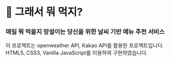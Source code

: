 # 🤔 그래서 뭐 먹지?


### 매일 뭐 먹을지 망설이는 당신을 위한 날씨 기반 메뉴 추천 서비스

이 프로젝트는 openweather API, Kakao API를 활용한 프로젝트입니다. <br>
HTML5, CSS3, Vanilla JavaScript를 이용하여 구현하였습니다. 


